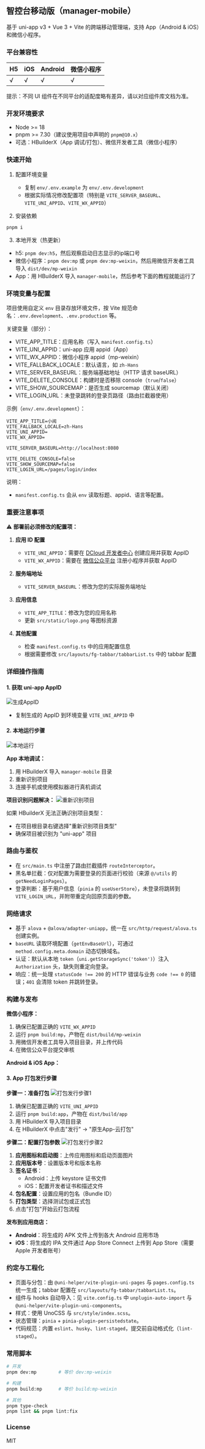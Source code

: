 ## 智控台移动版（manager-mobile）
基于 uni-app v3 + Vue 3 + Vite 的跨端移动管理端，支持 App（Android & iOS）和微信小程序。

### 平台兼容性

| H5 | iOS | Android | 微信小程序 |
| -- | --- | ------- | ---------- | 
| √  | √   | √       | √          | 

提示：不同 UI 组件在不同平台的适配度略有差异，请以对应组件库文档为准。

### 开发环境要求
- Node >= 18
- pnpm >= 7.30（建议使用项目中声明的 `pnpm@10.x`）
- 可选：HBuilderX（App 调试/打包）、微信开发者工具（微信小程序）

### 快速开始
1) 配置环境变量
   - 复制 `env/.env.example` 为 `env/.env.development`
   - 根据实际情况修改配置项（特别是 `VITE_SERVER_BASEURL`、`VITE_UNI_APPID`、`VITE_WX_APPID`）

2) 安装依赖

```bash
pnpm i
```

3) 本地开发（热更新）
- h5: `pnpm dev:h5`，然后观察启动日志显示的ip端口号
- 微信小程序：`pnpm dev:mp` 或 `pnpm dev:mp-weixin`，然后用微信开发者工具导入 `dist/dev/mp-weixin`
- App：用 HBuilderX 导入 `manager-mobile`，然后参考下面的教程就能运行了

### 环境变量与配置
项目使用自定义 `env` 目录存放环境文件，按 Vite 规范命名：`.env.development`、`.env.production` 等。

关键变量（部分）：
- VITE_APP_TITLE：应用名称（写入 `manifest.config.ts`）
- VITE_UNI_APPID：uni-app 应用 appid（App）
- VITE_WX_APPID：微信小程序 appid（mp-weixin）
- VITE_FALLBACK_LOCALE：默认语言，如 `zh-Hans`
- VITE_SERVER_BASEURL：服务端基础地址（HTTP 请求 baseURL）
- VITE_DELETE_CONSOLE：构建时是否移除 console（`true`/`false`）
- VITE_SHOW_SOURCEMAP：是否生成 sourcemap（默认关闭）
- VITE_LOGIN_URL：未登录跳转的登录页路径（路由拦截器使用）

示例（`env/.env.development`）：
```env
VITE_APP_TITLE=小阅
VITE_FALLBACK_LOCALE=zh-Hans
VITE_UNI_APPID=
VITE_WX_APPID=

VITE_SERVER_BASEURL=http://localhost:8080

VITE_DELETE_CONSOLE=false
VITE_SHOW_SOURCEMAP=false
VITE_LOGIN_URL=/pages/login/index
```

说明：
- `manifest.config.ts` 会从 `env` 读取标题、appid、语言等配置。

### 重要注意事项
⚠️ **部署前必须修改的配置项：**

1. **应用 ID 配置**
   - `VITE_UNI_APPID`：需要在 [DCloud 开发者中心](https://dev.dcloud.net.cn/) 创建应用并获取 AppID
   - `VITE_WX_APPID`：需要在 [微信公众平台](https://mp.weixin.qq.com/) 注册小程序并获取 AppID

2. **服务端地址**
   - `VITE_SERVER_BASEURL`：修改为您的实际服务端地址

3. **应用信息**
   - `VITE_APP_TITLE`：修改为您的应用名称
   - 更新 `src/static/logo.png` 等图标资源

4. **其他配置**
   - 检查 `manifest.config.ts` 中的应用配置信息
   - 根据需要修改 `src/layouts/fg-tabbar/tabbarList.ts` 中的 tabbar 配置

### 详细操作指南

#### 1. 获取 uni-app AppID
![生成AppID](../../docs/images/manager-mobile/生成appid.png)
- 复制生成的 AppID 到环境变量 `VITE_UNI_APPID` 中

#### 2. 本地运行步骤
![本地运行](../../docs/images/manager-mobile/本地运行.png)

**App 本地调试：**
1. 用 HBuilderX 导入 `manager-mobile` 目录
2. 重新识别项目
3. 连接手机或使用模拟器进行真机调试

**项目识别问题解决：**
![重新识别项目](../../docs/images/manager-mobile/重新识别项目.png)

如果 HBuilderX 无法正确识别项目类型：
- 在项目根目录右键选择"重新识别项目类型"
- 确保项目被识别为 "uni-app" 项目

### 路由与鉴权
- 在 `src/main.ts` 中注册了路由拦截插件 `routeInterceptor`。
- 黑名单拦截：仅对配置为需要登录的页面进行校验（来源 `@/utils` 的 `getNeedLoginPages`）。
- 登录判断：基于用户信息（`pinia` 的 `useUserStore`），未登录将跳转到 `VITE_LOGIN_URL`，并附带重定向回原页面的参数。

### 网络请求
- 基于 `alova` + `@alova/adapter-uniapp`，统一在 `src/http/request/alova.ts` 创建实例。
- `baseURL` 读取环境配置（`getEnvBaseUrl`），可通过 `method.config.meta.domain` 动态切换域名。
- 认证：默认从本地 `token`（`uni.getStorageSync('token')`）注入 `Authorization` 头，缺失则重定向登录。
- 响应：统一处理 `statusCode !== 200` 的 HTTP 错误与业务 `code !== 0` 的错误；`401` 会清除 token 并跳转登录。

### 构建与发布

**微信小程序：**
1. 确保已配置正确的 `VITE_WX_APPID`
2. 运行 `pnpm build:mp`，产物在 `dist/build/mp-weixin`
3. 用微信开发者工具导入项目目录，并上传代码
4. 在微信公众平台提交审核

**Android & iOS App：**

#### 3. App 打包发行步骤

**步骤一：准备打包**
![打包发行步骤1](../../docs/images/manager-mobile/打包发行步骤1.png)

1. 确保已配置正确的 `VITE_UNI_APPID`
2. 运行 `pnpm build:app`，产物在 `dist/build/app`
3. 用 HBuilderX 导入项目目录
4. 在 HBuilderX 中点击"发行" → "原生App-云打包"

**步骤二：配置打包参数**
![打包发行步骤2](../../docs/images/manager-mobile/打包发行步骤2.png)

1. **应用图标和启动图**：上传应用图标和启动页面图片
2. **应用版本号**：设置版本号和版本名称
3. **签名证书**：
   - Android：上传 keystore 证书文件
   - iOS：配置开发者证书和描述文件
4. **包名配置**：设置应用的包名（Bundle ID）
5. **打包类型**：选择测试包或正式包
6. 点击"打包"开始云打包流程

**发布到应用商店：**
- **Android**：将生成的 APK 文件上传到各大 Android 应用市场
- **iOS**：将生成的 IPA 文件通过 App Store Connect 上传到 App Store（需要 Apple 开发者账号）

### 约定与工程化
- 页面与分包：由 `@uni-helper/vite-plugin-uni-pages` 与 `pages.config.ts` 统一生成；tabbar 配置在 `src/layouts/fg-tabbar/tabbarList.ts`。
- 组件与 hooks 自动导入：见 `vite.config.ts` 中 `unplugin-auto-import` 与 `@uni-helper/vite-plugin-uni-components`。
- 样式：使用 UnoCSS 与 `src/style/index.scss`。
- 状态管理：`pinia` + `pinia-plugin-persistedstate`。
- 代码规范：内置 `eslint`、`husky`、`lint-staged`，提交前自动格式化（`lint-staged`）。

### 常用脚本
```bash
# 开发
pnpm dev:mp        # 等价 dev:mp-weixin

# 构建
pnpm build:mp      # 等价 build:mp-weixin

# 其他
pnpm type-check
pnpm lint && pnpm lint:fix
```

### License
MIT
